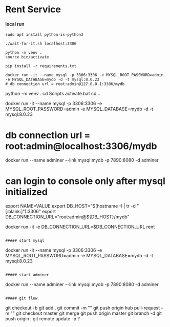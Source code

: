 # Rent Service

#### local run
```
sudo apt install python-is-python3

./wait-for-it.sh localhost:3306

python -m venv .
source bin/activate

pip install -r requirements.txt

docker run -it --name mysql -p 3306:3306 -e MYSQL_ROOT_PASSWORD=admin -e MYSQL_DATABASE=mydb -d -t mysql:8.0.23
# db connection url = root:admin@127.0.0.1:3306/mydb
```
python -m venv .
cd Scripts
activate.bat
cd ..

docker run -it --name mysql -p 3306:3306 -e MYSQL_ROOT_PASSWORD=admin -e MYSQL_DATABASE=mydb -d -t mysql:8.0.23
# db connection url = root:admin@localhost:3306/mydb

docker run --name adminer --link mysql:mydb -p 7890:8080 -d adminer
# can login to console only after mysql initialized

export NAME=VALUE
export DB_HOST="$(hostname -I | tr -d "[:blank:]"):3306"
export DB_CONNECTION_URL="root:admin@${DB_HOST}/mydb"

docker run -it -e DB_CONNECTION_URL=$DB_CONNECTION_URL rent

```

##### start mysql
```
docker run -it --name mysql -p 3306:3306 -e MYSQL_ROOT_PASSWORD=admin -e MYSQL_DATABASE=mydb -d -t mysql:8.0.23
```

##### start adminer
```
docker run --name adminer --link mysql:mydb -p 7890:8080 -d adminer
```

##### git flow
```
git checkout -b <branch>
git add .
git commit -m "<message>"
git push origin <branch>
hub pull-request -m "<message>"
git checkout master
git merge <pull-request-url>
git push origin master
git branch -d <branch>
git push origin :<branch>
git remote update -p ?
```